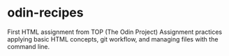 # odin-recipes
First HTML assignment from TOP (The Odin Project)
Assignment practices applying basic HTML concepts, git workflow, and managing files with the command line.